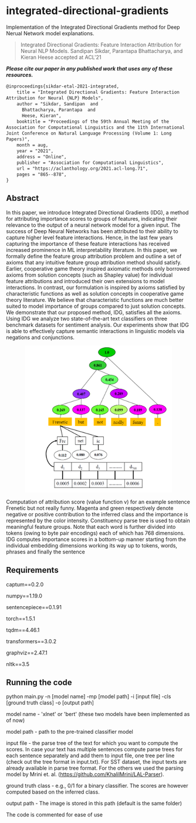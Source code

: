 # integrated-directional-gradients
Implementation of the Integrated Directional Gradients method for Deep Nerual Network model explanations.

> Integrated Directional Gradients: Feature Interaction Attribution for Neural NLP Models. Sandipan Sikdar, Parantapa Bhattacharya, and Kieran Heese accepted at ACL'21 

***Please cite our paper in any published work that uses any of these resources.***

~~~
@inproceedings{sikdar-etal-2021-integrated,
    title = "Integrated Directional Gradients: Feature Interaction Attribution for Neural {NLP} Models",
    author = "Sikdar, Sandipan  and
      Bhattacharya, Parantapa  and
      Heese, Kieran",
    booktitle = "Proceedings of the 59th Annual Meeting of the Association for Computational Linguistics and the 11th International Joint Conference on Natural Language Processing (Volume 1: Long Papers)",
    month = aug,
    year = "2021",
    address = "Online",
    publisher = "Association for Computational Linguistics",
    url = "https://aclanthology.org/2021.acl-long.71",
    pages = "865--878",
}
~~~

## Abstract

In this paper, we introduce Integrated Directional Gradients (IDG), a method for attributing importance scores to groups of features, indicating their relevance to the output of a neural network model for a given input. The success of Deep Neural Networks has been attributed to their ability to capture higher level feature interactions. Hence, in the last few years capturing the importance of these feature interactions has received increased prominence in ML interpretability literature. In this paper, we formally define the feature group attribution problem and outline a set of axioms that any intuitive feature group attribution method should satisfy. Earlier, cooperative game theory inspired axiomatic methods only borrowed axioms from solution concepts (such as Shapley value) for individual feature attributions and introduced their own extensions to model interactions. In contrast, our formulation is inspired by axioms satisfied by characteristic functions as well as solution concepts in cooperative game theory literature. We believe that characteristic functions are much better suited to model importance of groups compared to just solution concepts. We demonstrate that our proposed method, IDG, satisfies all the axioms. Using IDG we analyze two state-of-the-art text classifiers on three benchmark datasets for sentiment analysis. Our experiments show that IDG is able to effectively capture semantic interactions in linguistic models via negations and conjunctions.

<p align="center"><img src="./IDG.png" width="400" height="400"></p>

Computation of attribution score (value function
v) for an example sentence Frenetic but not
really funny. Magenta and green respectively denote
negative or positive contribution to the inferred
class and the importance is represented by the color intensity.
Constituency parse tree is used to obtain meaningful
feature groups. Note that each word is further divided
into tokens (owing to byte pair encodings) each
of which has 768 dimensions. IDG computes importance
scores in a bottom-up manner starting from the
individual embedding dimensions working its way
up to tokens, words, phrases and finally the sentence
## Requirements
  
captum==0.2.0

numpy==1.19.0

sentencepiece==0.1.91

torch==1.5.1

tqdm==4.46.1

transformers==3.0.2

graphviz==2.47.1

nltk==3.5

## Running the code

python main.py -n [model name] -mp [model path] -i [input file] -cls [ground truth class] -o [output path]

model name - 'xlnet' or 'bert' (these two models have been implemented as of now)

model path - path to the pre-trained classifier model

input file - the parse tree of the text for which you want to compute the scores. In case your text has multiple sentences compute parse trees for each sentence separately and add them to input file, one tree per line (check out the tree format in input.txt). For SST dataset, the input texts are already available in parse tree format. For the others we used the parsing model by Mrini et. al. (https://github.com/KhalilMrini/LAL-Parser).

ground truth class - e.g., 0/1 for a binary classifier. The scores are however computed based on the inferred class.

output path - The image is stored in this path (default is the same folder)

The code is commented for ease of use

